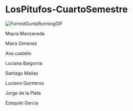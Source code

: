 # LosPitufos-CuartoSemestre

![ForrestGumpRunningGIF](https://github.com/CodeSystem2022/LosPitufos-CuartoSemestre/assets/92487756/563e64e9-3b6a-4d7c-9cbe-208a90e5cfc0)


Mayra Manzaneda

Maira Gimenez

Ana castello

Luciana Baigorria

Santago Mañas

Luciano Quinteros

Jorge de la Plata

Ezequiel Garcia

